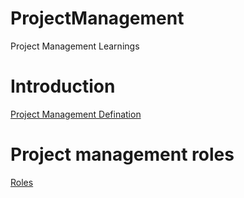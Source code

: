 # ProjectManagement
Project Management Learnings

# Introduction
[Project Management Defination](defination.md)

# Project management roles
[Roles](roles.md)
